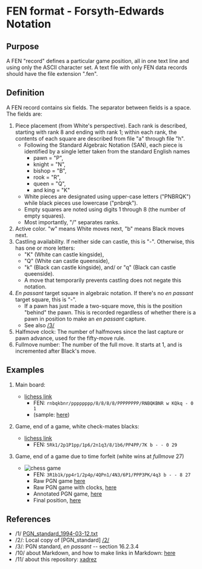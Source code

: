# FEN format - Forsyth-Edwards Notation

## Purpose
A FEN "record" defines a particular game position, all in one text line and using only the ASCII character set.
A text file with only FEN data records should have the file extension ".fen".

## Definition
A FEN record contains six fields. The separator between fields is a space. The fields are:

1. Piece placement (from White's perspective). Each rank is described, starting with rank 8 and ending with rank 1; within each rank, the contents of each square are described from file "a" through file "h".
   - Following the Standard Algebraic Notation (SAN), each piece is identified by a single letter taken from the standard English names
     * pawn = "P",
     * knight = "N",
     * bishop = "B",
     * rook = "R",
     * queen = "Q",
     * and king = "K"
   - White pieces are designated using upper-case letters ("PNBRQK") while black pieces use lowercase ("pnbrqk").
   - Empty squares are noted using digits 1 through 8 (the number of empty squares).
   - Most importantly, "/" separates ranks.
1. Active color. "w" means White moves next, "b" means Black moves next.
1. Castling availability. If neither side can castle, this is "-". Otherwise, this has one or more letters:
   - "K" (White can castle kingside),
   - "Q" (White can castle queenside),
   - "k" (Black can castle kingside), and/ or "q" (Black can castle queenside).
   - A move that temporarily prevents castling does not negate this notation.
1. _En passant_ target square in algebraic notation. If there's no _en passant_ target square, this is "-".
   - If a pawn has just made a two-square move, this is the position "behind" the pawn. This is recorded regardless of whether there is a pawn in position to make an _en passant_ capture.
   - See also [/3/]
1. Halfmove clock: The number of halfmoves since the last capture or pawn advance, used for the fifty-move rule.
1. Fullmove number: The number of the full move. It starts at 1, and is incremented after Black's move.

## Examples

1. Main board:
   - [lichess link](https://lichess.org/editor/rnbqkbnr/pppppppp/8/8/8/8/PPPPPPPP/RNBQKBNR_w_KQkq_-_0_1)
     * FEN: `rnbqkbnr/pppppppp/8/8/8/8/PPPPPPPP/RNBQKBNR w KQkq - 0 1`
     * (sample: [here](https://lichess.org/@/hclm/tv))

1. Game, end of a game, white check-mates blacks:
   - [lichess link](https://lichess.org/editor?fen=5Rk1%2F2p1P1pp%2F1p6%2F2n1q3%2F8%2F1b6%2FPP4PP%2F7K+b+-+-+0+29)
     * FEN: `5Rk1/2p1P1pp/1p6/2n1q3/8/1b6/PP4PP/7K b - - 0 29`

1. Game, end of a game due to time forfeit (white wins at _fullmove_ 27)
   - ![chess game](https://lichess1.org/game/export/gif/MsWQnkKY.gif "Chess game at Lichess.org")
     * FEN: `3R1b1k/pp4r1/2p4p/4QPn1/4N3/6P1/PPP3PK/4q3 b - - 8 27`
     * Raw PGN game [here](https://lichess.org/game/export/MsWQnkKY?evals=0&clocks=0)
     * Raw PGN game with clocks, [here](https://lichess.org/game/export/MsWQnkKY?evals=0&clocks=1)
     * Annotated PGN game, [here](https://lichess.org/game/export/MsWQnkKY?literate=1)
     * Final position, [here](https://lichess.org/editor?fen=3R1b1k%2Fpp4r1%2F2p4p%2F4QPn1%2F4N3%2F6P1%2FPPP3PK%2F4q3+b+-+-+8+27)

## References

* /1/ [PGN_standard_1994-03-12.txt](https://ia802908.us.archive.org/26/items/pgn-standard-1994-03-12/PGN_standard_1994-03-12.txt)
* [/2/]: https://github.com/serrasqueiro/xadrez/tree/master/info/misc/PGN_standard_1994-03-12.txt    "PGN_standard"
 /2/: Local copy of [PGN_standard] [/2/]
* [/3/]: https://github.com/serrasqueiro/xadrez/tree/master/info/misc/PGN_standard_1994-03-12.txt    "PGN_standard en_passant"
 /3/: PGN standard, _en passant_ -- section 16.2.3.4
* /10/ about Markdown, and how to make links in Markdown: [here](https://daringfireball.net/projects/markdown/syntax#link)
* /11/ about this repository: [xadrez](https://github.com/serrasqueiro/xadrez/)
